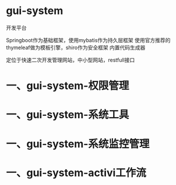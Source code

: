 # gui-system
开发平台

Springboot作为基础框架，使用mybatis作为持久层框架
使用官方推荐的thymeleaf做为模板引擎，shiro作为安全框架
内置代码生成器


定位于快速二次开发管理网站，中小型网站，restfull接口

# 一、gui-system-权限管理

# 一、gui-system-系统工具

# 一、gui-system-系统监控管理


# 一、gui-system-activi工作流
